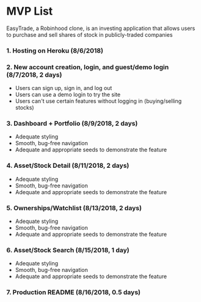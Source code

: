 # MVP List

EasyTrade, a Robinhood clone, is an investing application that allows users to purchase and sell shares of stock in publicly-traded companies

### 1. Hosting on Heroku (8/6/2018)
### 2. New account creation, login, and guest/demo login (8/7/2018, 2 days)
  * Users can sign up, sign in, and log out
  * Users can use a demo login to try the site
  * Users can't use certain features without logging in (buying/selling stocks)
### 3. Dashboard + Portfolio (8/9/2018, 2 days)
  * Adequate styling
  * Smooth, bug-free navigation
  * Adequate and appropriate seeds to demonstrate the feature
### 4. Asset/Stock Detail (8/11/2018, 2 days)
  * Adequate styling
  * Smooth, bug-free navigation
  * Adequate and appropriate seeds to demonstrate the feature
### 5. Ownerships/Watchlist (8/13/2018, 2 days)
  * Adequate styling
  * Smooth, bug-free navigation
  * Adequate and appropriate seeds to demonstrate the feature
### 6. Asset/Stock Search (8/15/2018, 1 day)
  * Adequate styling
  * Smooth, bug-free navigation
  * Adequate and appropriate seeds to demonstrate the feature
### 7. Production README (8/16/2018, 0.5 days)
